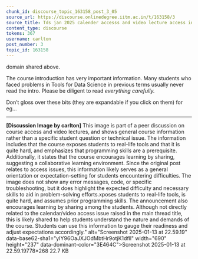 ```yaml
---
chunk_id: discourse_topic_163158_post_3_05
source_url: https://discourse.onlinedegree.iitm.ac.in/t/163158/3
source_title: Tds jan 2025 calender accesss and video lecture access in portal
content_type: discourse
tokens: 367
username: carlton
post_number: 3
topic_id: 163158
---
```


 domain shared above.

The course introduction has very important information. Many students who faced problems in Tools for Data Science in previous terms usually never read the intro. Please be diligent to read *everything carefully.*

Don’t gloss over these bits (they are expandable if you click on them) for eg…

---

**[Discussion Image by carlton]** This image is part of a peer discussion on course access and video lectures, and shows general course information rather than a specific student question or technical issue. The information includes that the course exposes students to real-life tools and that it is quite hard, and emphasizes that programming skills are a prerequisite. Additionally, it states that the course encourages learning by sharing, suggesting a collaborative learning environment. Since the original post relates to access issues, this information likely serves as a general orientation or expectation-setting for students encountering difficulties. The image does not show any error messages, code, or specific troubleshooting, but it does highlight the expected difficulty and necessary skills to aid in problem-solving efforts.xposes students to real-life tools, is quite hard, and assumes prior programming skills. The announcement also encourages learning by sharing among the students. Although not directly related to the calendar/video access issue raised in the main thread title, this is likely shared to help students understand the nature and demands of the course. Students can use this information to gauge their readiness and adjust expectations accordingly." alt="Screenshot 2025-01-13 at 22.59.19" data-base62-sha1="yIY96OaJXJOdMbtHr9otjK1dfll" width="690" height="237" data-dominant-color="3E464C">Screenshot 2025-01-13 at 22.59.19778×268 22.7 KB
